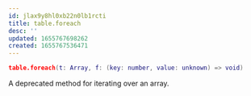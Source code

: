```yaml
---
id: jlax9y8hl0xb22n0lb1rcti
title: table.foreach
desc: ''
updated: 1655767698262
created: 1655767536471
---
```


```lua
table.foreach(t: Array, f: (key: number, value: unknown) => void)
```

A deprecated method for iterating over an array.